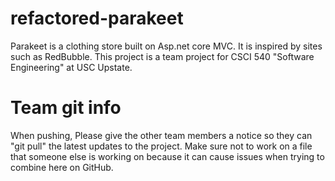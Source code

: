 # refactored-parakeet
Parakeet is a clothing store built on Asp.net core MVC. It is inspired by sites such as RedBubble. This project is a team project for CSCI 540 "Software Engineering" at USC Upstate. 

# Team git info
When pushing, Please give the other team members a notice so they can "git pull" the latest updates to the project. 
Make sure not to work on a file that someone else is working on because it can cause issues when trying to combine here on GitHub.
